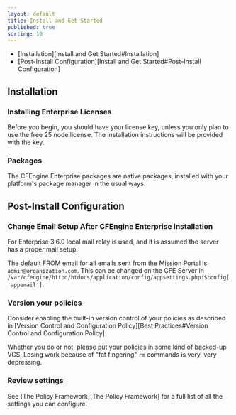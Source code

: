 ```yaml
---
layout: default
title: Install and Get Started
published: true
sorting: 10
---
```


* [Installation][Install and Get Started#Installation]
* [Post-Install Configuration][Install and Get Started#Post-Install Configuration]
	
## Installation ##

### Installing Enterprise Licenses

Before you begin, you should have your license key, unless you only
plan to use the free 25 node license. The installation instructions
will be provided with the key.

### Packages

The CFEngine Enterprise packages are native packages, installed with
your platform's package manager in the usual ways.

## Post-Install Configuration ##

### Change Email Setup After CFEngine Enterprise Installation ###

For Enterprise 3.6.0 local mail relay is used, and it is assumed the server has a proper mail setup.

The default FROM email for all emails sent from the Mission Portal is ```admin@organization.com```. This can be changed on the CFE Server in ```/var/cfengine/httpd/htdocs/application/config/appsettings.php:$config['appemail']```.

### Version your policies

Consider enabling the built-in version control of your policies as
described in
[Version Control and Configuration Policy][Best Practices#Version Control and Configuration Policy]

Whether you do or not, please put your policies in some kind of
backed-up VCS. Losing work because of "fat fingering" `rm` commands is
very, very depressing.

### Review settings

See [The Policy Framework][The Policy Framework] for a full list of all the settings you can configure.

